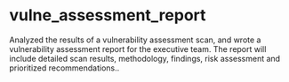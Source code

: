 # vulne_assessment_report
Analyzed the results of a vulnerability assessment scan, and wrote a vulnerability assessment report for the executive team. The report will include detailed scan results, methodology, findings, risk assessment and prioritized recommendations..
